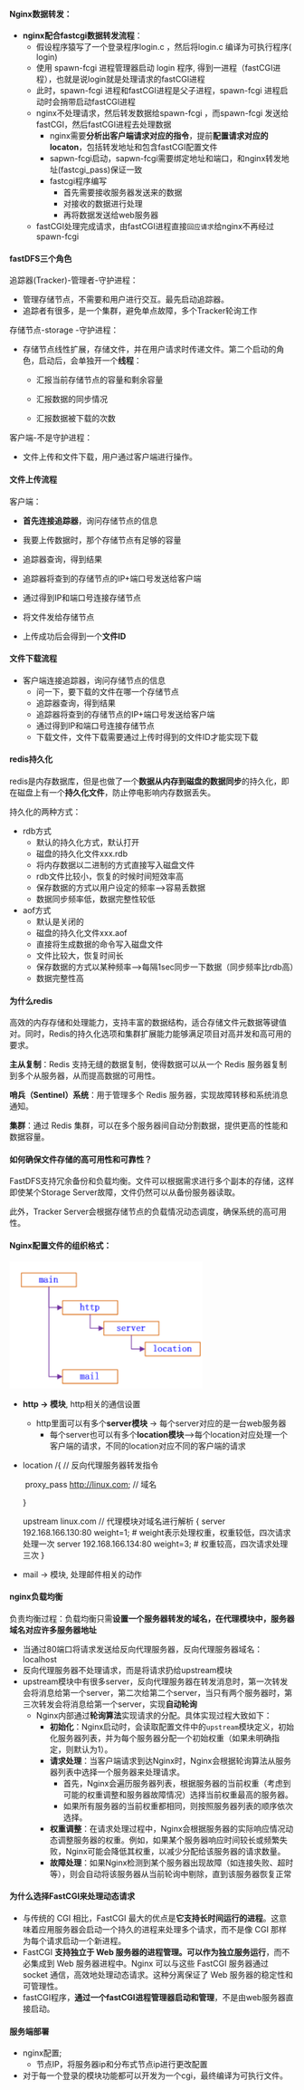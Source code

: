 <!-- tabs:start -->

#### **Nginx数据转发：**

* **nginx配合fastcgi数据转发流程**：
	* 假设程序猿写了一个登录程序login.c ，然后将login.c 编译为可执行程序( login)
	* 使用 spawn-fcgi 进程管理器启动 login 程序, 得到一进程（fastCGI进程），也就是说login就是处理请求的fastCGI进程
	* 此时，spawn-fcgi 进程和fastCGI进程是父子进程，spawn-fcgi 进程启动时会捎带启动fastCGI进程
	* nginx不处理请求，然后转发数据给spawn-fcgi ，而spawn-fcgi 发送给fastCGI，然后fastCGI进程去处理数据
		* nginx需要**分析出客户端请求对应的指令**，提前**配置请求对应的locaton**，包括转发地址和包含fastCGI配置文件
		* sapwn-fcgi启动，sapwn-fcgi需要绑定地址和端口，和nginx转发地址(fastcgi_pass)保证一致
		* fastcgi程序编写
			* 首先需要接收服务器发送来的数据
			* 对接收的数据进行处理
			* 再将数据发送给web服务器
	* fastCGI处理完成请求，由fastCGI进程直接`回应请求`给nginx不再经过spawn-fcgi

#### fastDFS三个角色
追踪器(Tracker)-管理者-守护进程：

* 管理存储节点，不需要和用户进行交互。最先启动追踪器。
* 追踪者有很多，是一个集群，避免单点故障，多个Tracker轮询工作

存储节点-storage -守护进程：

* 存储节点线性扩展，存储文件，并在用户请求时传递文件。第二个启动的角色，启动后，会单独开一个**线程**：

	* 汇报当前存储节点的容量和剩余容量


	* 汇报数据的同步情况


	* 汇报数据被下载的次数

客户端-不是守护进程：

* 文件上传和文件下载，用户通过客户端进行操作。

#### 文件上传流程

客户端：

* **首先连接追踪器**，询问存储节点的信息

* 我要上传数据时，那个存储节点有足够的容量

* 追踪器查询，得到结果

* 追踪器将查到的存储节点的IP+端口号发送给客户端
* 通过得到IP和端口号连接存储节点
* 将文件发给存储节点
* 上传成功后会得到一个**文件ID**

#### 文件下载流程

* 客户端连接追踪器，询问存储节点的信息
	* 问一下，要下载的文件在哪一个存储节点
	* 追踪器查询，得到结果
	* 追踪器将查到的存储节点的IP+端口号发送给客户端
	* 通过得到IP和端口号连接存储节点
	* 下载文件，文件下载需要通过上传时得到的文件ID才能实现下载

#### redis持久化

​       redis是内存数据库，但是也做了一个**数据从内存到磁盘的数据同步**的持久化，即在磁盘上有一个**持久化文件**，防止停电影响内存数据丢失。

持久化的两种方式：

* rdb方式
	* 默认的持久化方式，默认打开
	* 磁盘的持久化文件xxx.rdb
	* 将内存数据以二进制的方式直接写入磁盘文件
	* rdb文件比较小，恢复的时候时间短效率高
	* 保存数据的方式以用户设定的频率-->容易丢数据
	* 数据同步频率低，数据完整性较低
* aof方式
	* 默认是关闭的
	* 磁盘的持久化文件xxx.aof
	* 直接将生成数据的命令写入磁盘文件
	* 文件比较大，恢复时间长
	* 保存数据的方式以某种频率-->每隔1sec同步一下数据（同步频率比rdb高）
	* 数据完整性高

#### 为什么redis

高效的内存存储和处理能力，支持丰富的数据结构，适合存储文件元数据等键值对。同时，Redis的持久化选项和集群扩展能力能够满足项目对高并发和高可用的要求。

**主从复制**：Redis 支持无缝的数据复制，使得数据可以从一个 Redis 服务器复制到多个从服务器，从而提高数据的可用性。

**哨兵（Sentinel）系统**：用于管理多个 Redis 服务器，实现故障转移和系统消息通知。

**集群**：通过 Redis 集群，可以在多个服务器间自动分割数据，提供更高的性能和数据容量。

#### 如何确保文件存储的高可用性和可靠性？

FastDFS支持冗余备份和负载均衡。文件可以根据需求进行多个副本的存储，这样即使某个Storage Server故障，文件仍然可以从备份服务器读取。

此外，Tracker Server会根据存储节点的负载情况动态调度，确保系统的高可用性。

#### Nginx配置文件的组织格式：

![image-20240928104122906](interviews.assets/image-20240928104122906.png)



* **http -> 模块**, http相关的通信设置
	* http里面可以有多个**server模块** -> 每个server对应的是一台web服务器
		* 每个server也可以有多个**location模块**-->每个location对应处理一个客户端的请求，不同的location对应不同的客户端的请求

* location /{ // 反向代理服务器转发指令

	​			proxy_pass http://linux.com;   // 域名

	}

	upstream linux.com       // 代理模块对域名进行解析
	{
	    server 192.168.166.130:80 weight=1; # weight表示处理权重，权重较低，四次请求处理一次
	    server 192.168.166.134:80 weight=3; # 权重较高，四次请求处理三次
	}

* mail -> 模块, 处理邮件相关的动作

#### nginx负载均衡

负责均衡过程：负载均衡只需**设置一个服务器转发的域名，在代理模块中，服务器域名对应许多服务器地址**

* 当通过80端口将请求发送给反向代理服务器，反向代理服务器域名：localhost
* 反向代理服务器不处理请求，而是将请求扔给upstream模块
* upstream模块中有很多server，反向代理服务器在转发消息时，第一次转发会将消息给第一个server，第二次给第二个server，当只有两个服务器时，第三次转发会将消息给第一个server，实现**自动轮询**
	* Nginx内部通过**轮询算法**实现请求的分配。具体实现过程大致如下：
		* **初始化**：Nginx启动时，会读取配置文件中的`upstream`模块定义，初始化服务器列表，并为每个服务器分配一个初始权重（如果未明确指定，则默认为1）。
		* **请求处理**：当客户端请求到达Nginx时，Nginx会根据轮询算法从服务器列表中选择一个服务器来处理请求。
			* 首先，Nginx会遍历服务器列表，根据服务器的当前权重（考虑到可能的权重调整和服务器故障情况）选择当前权重最高的服务器。
			* 如果所有服务器的当前权重都相同，则按照服务器列表的顺序依次选择。
		* **权重调整**：在请求处理过程中，Nginx会根据服务器的实际响应情况动态调整服务器的权重。例如，如果某个服务器响应时间较长或频繁失败，Nginx可能会降低其权重，以减少分配给该服务器的请求数量。
		* **故障处理**：如果Nginx检测到某个服务器出现故障（如连接失败、超时等），则会自动将该服务器从当前轮询中剔除，直到该服务器恢复正常

#### **为什么选择FastCGI来处理动态请求**

* 与传统的 CGI 相比，FastCGI 最大的优点是**它支持长时间运行的进程**。这意味着应用服务器会启动一个持久的进程来处理多个请求，而不是像 CGI 那样为每个请求启动一个新进程。
* FastCGI **支持独立于 Web 服务器的进程管理。可以作为独立服务运行**，而不必集成到 Web 服务器进程中。Nginx 可以与这些 FastCGI 服务器通过 socket 通信，高效地处理动态请求。这种分离保证了 Web 服务器的稳定性和可管理性。
* fastCGI程序，**通过一个fastCGI进程管理器启动和管理**，不是由web服务器直接启动。



#### 服务端部署

* nginx配置;
	* 节点IP，将服务器ip和分布式节点ip进行更改配置
* 对于每一个登录的模块功能都可以开发为一个cgi，最终编译为可执行文件。



<!-- tabs:end -->